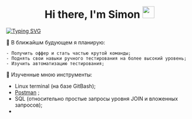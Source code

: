 <h1 align="center">Hi there, I'm Simon 
<img src="https://github.com/blackcater/blackcater/raw/main/images/Hi.gif" height="32"/></h1>

[![Typing SVG](https://readme-typing-svg.herokuapp.com?color=0CFF66C0&center=true&vCenter=true&lines=Junior+QA+Engineer+from+Omsk%2C+Russia)](https://git.io/typing-svg)

 🎯 В ближайшм будующем я планирую:
 
	- Получить оффер и стать частью крутой команды;
	- Поднять свои навыки ручного тестирования на более высокий уровень;
	- Изучить автоматизацию тестирования;
	
  🔨 Изученные мною инструменты:
  - Linux terminal (на базе GitBash);
  - <a href=https://github.com/Snick-P/Postman/>Postman</a>  ;
  - SQL (относительно простые запросы уровня JOIN и вложенных запросов);
  - 

